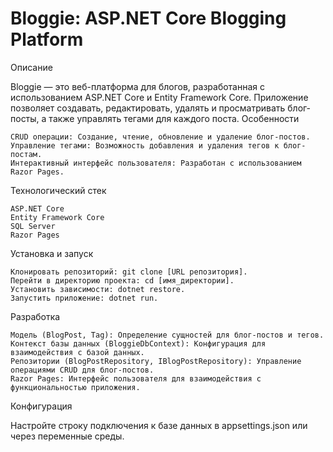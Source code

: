 # Bloggie: ASP.NET Core Blogging Platform
Описание

Bloggie — это веб-платформа для блогов, разработанная с использованием ASP.NET Core и Entity Framework Core. Приложение позволяет создавать, редактировать, удалять и просматривать блог-посты, а также управлять тегами для каждого поста.
Особенности

    CRUD операции: Создание, чтение, обновление и удаление блог-постов.
    Управление тегами: Возможность добавления и удаления тегов к блог-постам.
    Интерактивный интерфейс пользователя: Разработан с использованием Razor Pages.

Технологический стек

    ASP.NET Core
    Entity Framework Core
    SQL Server
    Razor Pages

Установка и запуск

    Клонировать репозиторий: git clone [URL репозитория].
    Перейти в директорию проекта: cd [имя_директории].
    Установить зависимости: dotnet restore.
    Запустить приложение: dotnet run.

Разработка

    Модель (BlogPost, Tag): Определение сущностей для блог-постов и тегов.
    Контекст базы данных (BloggieDbContext): Конфигурация для взаимодействия с базой данных.
    Репозитории (BlogPostRepository, IBlogPostRepository): Управление операциями CRUD для блог-постов.
    Razor Pages: Интерфейс пользователя для взаимодействия с функциональностью приложения.

Конфигурация

Настройте строку подключения к базе данных в appsettings.json или через переменные среды.
